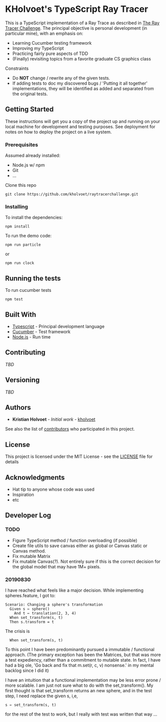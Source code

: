 # KHolvoet's TypeScript Ray Tracer

This is a TypeScript implementation of a Ray Trace as described in [The Ray Tracer Challenge](http://raytracerchallenge.com/). 
The principal objective is personal development (in particular mine), with an emphasis on:
* Learning Cucumber testing framework
* Improving my TypeScript
* Practicing fairly pure  aspects of TDD 
* (Finally) revisiting topics from a favorite graduate CS graphics class

Constraints
* Do **NOT** change / rewrite any of the given tests. 
* If adding tests to doc my discovered bugs / 'Putting it all together' implementations, they will be identified as added and separated from the original tests. 

## Getting Started

These instructions will get you a copy of the project up and running on your local machine for development and testing purposes. See deployment for notes on how to deploy the project on a live system.

### Prerequisites

Assumed already installed:
- Node.js w/ npm
- Git
- ...

Clone this repo

```
git clone https://github.com/kholvoet/raytracerchallenge.git
```

### Installing

To install the dependencies:
```
npm install
```

To run the demo code:
```
npm run particle
```
or 
```
npm run clock
```

## Running the tests

To run cucumber tests
```
npm test
```

## Built With

* [Typescript](https://www.typescriptlang.org/) - Principal development language
* [Cucumber](https://cucumber.io/) - Test framework
* [Node.js](https://nodejs.org/en/) - Run time

## Contributing
*TBD*

## Versioning
*TBD*

## Authors

* **Kristian Holvoet** - *Initial work* - [kholvoet](https://github.com/kholvoet)

See also the list of [contributors](https://github.com/your/project/contributors) who participated in this project.

## License

This project is licensed under the MIT License - see the [LICENSE](LICENSE) file for details

## Acknowledgments

* Hat tip to anyone whose code was used
* Inspiration
* etc

## Developer Log

### TODO

- Figure TypeScript method / function overloading (if possible)
- Create file utils to save canvas either as global or Canvas static or Canvas method.
- Fix mutable Matrix
- Fix mutable Canvas(?). Not entirely sure if this is the correct decision for the global model that may have 1M+ pixels.
 

### 20190830
I have reached what feels like a major decision. While implementing spheres.feature, I got to:
```
Scenario: Changing a sphere's transformation
  Given s ← sphere()
    And t ← translation(2, 3, 4)
  When set_transform(s, t)
  Then s.transform = t
```

The crisis is 
```
  When set_transform(s, t)
```

To this point I have been predominantly pursued a immutable / functional approach. (The primary exception has been the Matrices, but that was more a test expediency, rather than a commitment to mutable state. In fact, I have had a big ole, 'Go back and fix that m.set(r, c, v) nonsense.' in my mental backlog since I did it)

I have an intuition that a functional implementation may be less error prone / more scalable. I am just not sure what to do with the set_transform(). My first thought is that set_transform returns an new sphere, and in the test step, I need  replace the given s, i,e, 
```
s ← set_transform(s, t)
```
 for the rest of the test to work, but I really with test was written that way ...